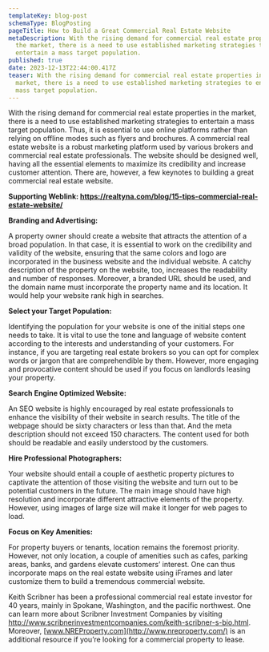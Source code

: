 ```yaml
---
templateKey: blog-post
schemaType: BlogPosting
pageTitle: How to Build a Great Commercial Real Estate Website
metaDescription: With the rising demand for commercial real estate properties in
  the market, there is a need to use established marketing strategies to
  entertain a mass target population.
published: true
date: 2023-12-13T22:44:00.417Z
teaser: With the rising demand for commercial real estate properties in the
  market, there is a need to use established marketing strategies to entertain a
  mass target population.
---
```

With the rising demand for commercial real estate properties in the market, there is a need to use established marketing strategies to entertain a mass target population. Thus, it is essential to use online platforms rather than relying on offline modes such as flyers and brochures. A commercial real estate website is a robust marketing platform used by various brokers and commercial real estate professionals. The website should be designed well, having all the essential elements to maximize its credibility and increase customer attention. There are, however, a few keynotes to building a great commercial real estate website.

**Supporting Weblink: <https://realtyna.com/blog/15-tips-commercial-real-estate-website/>**

**Branding and Advertising:**

A property owner should create a website that attracts the attention of a broad population. In that case, it is essential to work on the credibility and validity of the website, ensuring that the same colors and logo are incorporated in the business website and the individual website. A catchy description of the property on the website, too, increases the readability and number of responses. Moreover, a branded URL should be used, and the domain name must incorporate the property name and its location. It would help your website rank high in searches.

**Select your Target Population:**

Identifying the population for your website is one of the initial steps one needs to take. It is vital to use the tone and language of website content according to the interests and understanding of your customers. For instance, if you are targeting real estate brokers so you can opt for complex words or jargon that are comprehendible by them. However, more engaging and provocative content should be used if you focus on landlords leasing your property.

**Search Engine Optimized Website:**

An SEO website is highly encouraged by real estate professionals to enhance the visibility of their website in search results. The title of the webpage should be sixty characters or less than that. And the meta description should not exceed 150 characters. The content used for both should be readable and easily understood by the customers.

**Hire Professional Photographers:**

Your website should entail a couple of aesthetic property pictures to captivate the attention of those visiting the website and turn out to be potential customers in the future. The main image should have high resolution and incorporate different attractive elements of the property. However, using images of large size will make it longer for web pages to load.

**Focus on Key Amenities:**

For property buyers or tenants, location remains the foremost priority. However, not only location, a couple of amenities such as cafes, parking areas, banks, and gardens elevate customers’ interest. One can thus incorporate maps on the real estate website using iFrames and later customize them to build a tremendous commercial website.

Keith Scribner has been a professional commercial real estate investor for 40 years, mainly in Spokane, Washington, and the pacific northwest. One can learn more about Scribner Investment Companies by visiting <http://www.scribnerinvestmentcompanies.com/keith-scribner-s-bio.html>. Moreover, [www.NREProperty.com](http://www.nreproperty.com/) is an additional resource if you’re looking for a commercial property to lease.